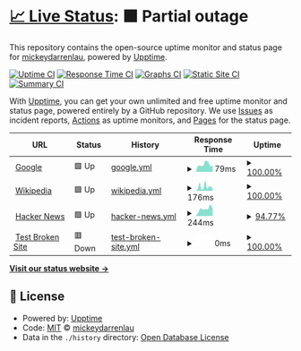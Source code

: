 # [📈 Live Status](https://mickeydarrenlau.github.io/upptime): <!--live status--> **🟧 Partial outage**

This repository contains the open-source uptime monitor and status page for [mickeydarrenlau](darren.ga), powered by [Upptime](https://github.com/upptime/upptime).

[![Uptime CI](https://github.com/mickeydarrenlau/upptime/workflows/Uptime%20CI/badge.svg)](https://github.com/mickeydarrenlau/upptime/actions?query=workflow%3A%22Uptime+CI%22)
[![Response Time CI](https://github.com/mickeydarrenlau/upptime/workflows/Response%20Time%20CI/badge.svg)](https://github.com/mickeydarrenlau/upptime/actions?query=workflow%3A%22Response+Time+CI%22)
[![Graphs CI](https://github.com/mickeydarrenlau/upptime/workflows/Graphs%20CI/badge.svg)](https://github.com/mickeydarrenlau/upptime/actions?query=workflow%3A%22Graphs+CI%22)
[![Static Site CI](https://github.com/mickeydarrenlau/upptime/workflows/Static%20Site%20CI/badge.svg)](https://github.com/mickeydarrenlau/upptime/actions?query=workflow%3A%22Static+Site+CI%22)
[![Summary CI](https://github.com/mickeydarrenlau/upptime/workflows/Summary%20CI/badge.svg)](https://github.com/mickeydarrenlau/upptime/actions?query=workflow%3A%22Summary+CI%22)

With [Upptime](https://upptime.js.org), you can get your own unlimited and free uptime monitor and status page, powered entirely by a GitHub repository. We use [Issues](https://github.com/mickeydarrenlau/upptime/issues) as incident reports, [Actions](https://github.com/mickeydarrenlau/upptime/actions) as uptime monitors, and [Pages](https://mickeydarrenlau.github.io/upptime) for the status page.

<!--start: status pages-->
<!-- This summary is generated by Upptime (https://github.com/upptime/upptime) -->
<!-- Do not edit this manually, your changes will be overwritten -->
<!-- prettier-ignore -->
| URL | Status | History | Response Time | Uptime |
| --- | ------ | ------- | ------------- | ------ |
| <img alt="" src="https://favicons.githubusercontent.com/www.google.com" height="13"> [Google](https://www.google.com) | 🟩 Up | [google.yml](https://github.com/mickeydarrenlau/status-darrenmc/commits/HEAD/history/google.yml) | <details><summary><img alt="Response time graph" src="./graphs/google/response-time-week.png" height="20"> 79ms</summary><br><a href="https://mickeydarrenlau.github.io/upptime/history/google"><img alt="Response time 91" src="https://img.shields.io/endpoint?url=https%3A%2F%2Fraw.githubusercontent.com%2Fmickeydarrenlau%2Fstatus-darrenmc%2FHEAD%2Fapi%2Fgoogle%2Fresponse-time.json"></a><br><a href="https://mickeydarrenlau.github.io/upptime/history/google"><img alt="24-hour response time 64" src="https://img.shields.io/endpoint?url=https%3A%2F%2Fraw.githubusercontent.com%2Fmickeydarrenlau%2Fstatus-darrenmc%2FHEAD%2Fapi%2Fgoogle%2Fresponse-time-day.json"></a><br><a href="https://mickeydarrenlau.github.io/upptime/history/google"><img alt="7-day response time 79" src="https://img.shields.io/endpoint?url=https%3A%2F%2Fraw.githubusercontent.com%2Fmickeydarrenlau%2Fstatus-darrenmc%2FHEAD%2Fapi%2Fgoogle%2Fresponse-time-week.json"></a><br><a href="https://mickeydarrenlau.github.io/upptime/history/google"><img alt="30-day response time 91" src="https://img.shields.io/endpoint?url=https%3A%2F%2Fraw.githubusercontent.com%2Fmickeydarrenlau%2Fstatus-darrenmc%2FHEAD%2Fapi%2Fgoogle%2Fresponse-time-month.json"></a><br><a href="https://mickeydarrenlau.github.io/upptime/history/google"><img alt="1-year response time 91" src="https://img.shields.io/endpoint?url=https%3A%2F%2Fraw.githubusercontent.com%2Fmickeydarrenlau%2Fstatus-darrenmc%2FHEAD%2Fapi%2Fgoogle%2Fresponse-time-year.json"></a></details> | <details><summary><a href="https://mickeydarrenlau.github.io/upptime/history/google">100.00%</a></summary><a href="https://mickeydarrenlau.github.io/upptime/history/google"><img alt="All-time uptime 100.00%" src="https://img.shields.io/endpoint?url=https%3A%2F%2Fraw.githubusercontent.com%2Fmickeydarrenlau%2Fstatus-darrenmc%2FHEAD%2Fapi%2Fgoogle%2Fuptime.json"></a><br><a href="https://mickeydarrenlau.github.io/upptime/history/google"><img alt="24-hour uptime 100.00%" src="https://img.shields.io/endpoint?url=https%3A%2F%2Fraw.githubusercontent.com%2Fmickeydarrenlau%2Fstatus-darrenmc%2FHEAD%2Fapi%2Fgoogle%2Fuptime-day.json"></a><br><a href="https://mickeydarrenlau.github.io/upptime/history/google"><img alt="7-day uptime 100.00%" src="https://img.shields.io/endpoint?url=https%3A%2F%2Fraw.githubusercontent.com%2Fmickeydarrenlau%2Fstatus-darrenmc%2FHEAD%2Fapi%2Fgoogle%2Fuptime-week.json"></a><br><a href="https://mickeydarrenlau.github.io/upptime/history/google"><img alt="30-day uptime 100.00%" src="https://img.shields.io/endpoint?url=https%3A%2F%2Fraw.githubusercontent.com%2Fmickeydarrenlau%2Fstatus-darrenmc%2FHEAD%2Fapi%2Fgoogle%2Fuptime-month.json"></a><br><a href="https://mickeydarrenlau.github.io/upptime/history/google"><img alt="1-year uptime 100.00%" src="https://img.shields.io/endpoint?url=https%3A%2F%2Fraw.githubusercontent.com%2Fmickeydarrenlau%2Fstatus-darrenmc%2FHEAD%2Fapi%2Fgoogle%2Fuptime-year.json"></a></details>
| <img alt="" src="https://favicons.githubusercontent.com/en.wikipedia.org" height="13"> [Wikipedia](https://en.wikipedia.org) | 🟩 Up | [wikipedia.yml](https://github.com/mickeydarrenlau/status-darrenmc/commits/HEAD/history/wikipedia.yml) | <details><summary><img alt="Response time graph" src="./graphs/wikipedia/response-time-week.png" height="20"> 176ms</summary><br><a href="https://mickeydarrenlau.github.io/upptime/history/wikipedia"><img alt="Response time 183" src="https://img.shields.io/endpoint?url=https%3A%2F%2Fraw.githubusercontent.com%2Fmickeydarrenlau%2Fstatus-darrenmc%2FHEAD%2Fapi%2Fwikipedia%2Fresponse-time.json"></a><br><a href="https://mickeydarrenlau.github.io/upptime/history/wikipedia"><img alt="24-hour response time 256" src="https://img.shields.io/endpoint?url=https%3A%2F%2Fraw.githubusercontent.com%2Fmickeydarrenlau%2Fstatus-darrenmc%2FHEAD%2Fapi%2Fwikipedia%2Fresponse-time-day.json"></a><br><a href="https://mickeydarrenlau.github.io/upptime/history/wikipedia"><img alt="7-day response time 176" src="https://img.shields.io/endpoint?url=https%3A%2F%2Fraw.githubusercontent.com%2Fmickeydarrenlau%2Fstatus-darrenmc%2FHEAD%2Fapi%2Fwikipedia%2Fresponse-time-week.json"></a><br><a href="https://mickeydarrenlau.github.io/upptime/history/wikipedia"><img alt="30-day response time 183" src="https://img.shields.io/endpoint?url=https%3A%2F%2Fraw.githubusercontent.com%2Fmickeydarrenlau%2Fstatus-darrenmc%2FHEAD%2Fapi%2Fwikipedia%2Fresponse-time-month.json"></a><br><a href="https://mickeydarrenlau.github.io/upptime/history/wikipedia"><img alt="1-year response time 183" src="https://img.shields.io/endpoint?url=https%3A%2F%2Fraw.githubusercontent.com%2Fmickeydarrenlau%2Fstatus-darrenmc%2FHEAD%2Fapi%2Fwikipedia%2Fresponse-time-year.json"></a></details> | <details><summary><a href="https://mickeydarrenlau.github.io/upptime/history/wikipedia">100.00%</a></summary><a href="https://mickeydarrenlau.github.io/upptime/history/wikipedia"><img alt="All-time uptime 100.00%" src="https://img.shields.io/endpoint?url=https%3A%2F%2Fraw.githubusercontent.com%2Fmickeydarrenlau%2Fstatus-darrenmc%2FHEAD%2Fapi%2Fwikipedia%2Fuptime.json"></a><br><a href="https://mickeydarrenlau.github.io/upptime/history/wikipedia"><img alt="24-hour uptime 100.00%" src="https://img.shields.io/endpoint?url=https%3A%2F%2Fraw.githubusercontent.com%2Fmickeydarrenlau%2Fstatus-darrenmc%2FHEAD%2Fapi%2Fwikipedia%2Fuptime-day.json"></a><br><a href="https://mickeydarrenlau.github.io/upptime/history/wikipedia"><img alt="7-day uptime 100.00%" src="https://img.shields.io/endpoint?url=https%3A%2F%2Fraw.githubusercontent.com%2Fmickeydarrenlau%2Fstatus-darrenmc%2FHEAD%2Fapi%2Fwikipedia%2Fuptime-week.json"></a><br><a href="https://mickeydarrenlau.github.io/upptime/history/wikipedia"><img alt="30-day uptime 100.00%" src="https://img.shields.io/endpoint?url=https%3A%2F%2Fraw.githubusercontent.com%2Fmickeydarrenlau%2Fstatus-darrenmc%2FHEAD%2Fapi%2Fwikipedia%2Fuptime-month.json"></a><br><a href="https://mickeydarrenlau.github.io/upptime/history/wikipedia"><img alt="1-year uptime 100.00%" src="https://img.shields.io/endpoint?url=https%3A%2F%2Fraw.githubusercontent.com%2Fmickeydarrenlau%2Fstatus-darrenmc%2FHEAD%2Fapi%2Fwikipedia%2Fuptime-year.json"></a></details>
| <img alt="" src="https://favicons.githubusercontent.com/news.ycombinator.com" height="13"> [Hacker News](https://news.ycombinator.com) | 🟩 Up | [hacker-news.yml](https://github.com/mickeydarrenlau/status-darrenmc/commits/HEAD/history/hacker-news.yml) | <details><summary><img alt="Response time graph" src="./graphs/hacker-news/response-time-week.png" height="20"> 244ms</summary><br><a href="https://mickeydarrenlau.github.io/upptime/history/hacker-news"><img alt="Response time 242" src="https://img.shields.io/endpoint?url=https%3A%2F%2Fraw.githubusercontent.com%2Fmickeydarrenlau%2Fstatus-darrenmc%2FHEAD%2Fapi%2Fhacker-news%2Fresponse-time.json"></a><br><a href="https://mickeydarrenlau.github.io/upptime/history/hacker-news"><img alt="24-hour response time 424" src="https://img.shields.io/endpoint?url=https%3A%2F%2Fraw.githubusercontent.com%2Fmickeydarrenlau%2Fstatus-darrenmc%2FHEAD%2Fapi%2Fhacker-news%2Fresponse-time-day.json"></a><br><a href="https://mickeydarrenlau.github.io/upptime/history/hacker-news"><img alt="7-day response time 244" src="https://img.shields.io/endpoint?url=https%3A%2F%2Fraw.githubusercontent.com%2Fmickeydarrenlau%2Fstatus-darrenmc%2FHEAD%2Fapi%2Fhacker-news%2Fresponse-time-week.json"></a><br><a href="https://mickeydarrenlau.github.io/upptime/history/hacker-news"><img alt="30-day response time 242" src="https://img.shields.io/endpoint?url=https%3A%2F%2Fraw.githubusercontent.com%2Fmickeydarrenlau%2Fstatus-darrenmc%2FHEAD%2Fapi%2Fhacker-news%2Fresponse-time-month.json"></a><br><a href="https://mickeydarrenlau.github.io/upptime/history/hacker-news"><img alt="1-year response time 242" src="https://img.shields.io/endpoint?url=https%3A%2F%2Fraw.githubusercontent.com%2Fmickeydarrenlau%2Fstatus-darrenmc%2FHEAD%2Fapi%2Fhacker-news%2Fresponse-time-year.json"></a></details> | <details><summary><a href="https://mickeydarrenlau.github.io/upptime/history/hacker-news">94.77%</a></summary><a href="https://mickeydarrenlau.github.io/upptime/history/hacker-news"><img alt="All-time uptime 99.95%" src="https://img.shields.io/endpoint?url=https%3A%2F%2Fraw.githubusercontent.com%2Fmickeydarrenlau%2Fstatus-darrenmc%2FHEAD%2Fapi%2Fhacker-news%2Fuptime.json"></a><br><a href="https://mickeydarrenlau.github.io/upptime/history/hacker-news"><img alt="24-hour uptime 100.00%" src="https://img.shields.io/endpoint?url=https%3A%2F%2Fraw.githubusercontent.com%2Fmickeydarrenlau%2Fstatus-darrenmc%2FHEAD%2Fapi%2Fhacker-news%2Fuptime-day.json"></a><br><a href="https://mickeydarrenlau.github.io/upptime/history/hacker-news"><img alt="7-day uptime 94.77%" src="https://img.shields.io/endpoint?url=https%3A%2F%2Fraw.githubusercontent.com%2Fmickeydarrenlau%2Fstatus-darrenmc%2FHEAD%2Fapi%2Fhacker-news%2Fuptime-week.json"></a><br><a href="https://mickeydarrenlau.github.io/upptime/history/hacker-news"><img alt="30-day uptime 98.76%" src="https://img.shields.io/endpoint?url=https%3A%2F%2Fraw.githubusercontent.com%2Fmickeydarrenlau%2Fstatus-darrenmc%2FHEAD%2Fapi%2Fhacker-news%2Fuptime-month.json"></a><br><a href="https://mickeydarrenlau.github.io/upptime/history/hacker-news"><img alt="1-year uptime 99.90%" src="https://img.shields.io/endpoint?url=https%3A%2F%2Fraw.githubusercontent.com%2Fmickeydarrenlau%2Fstatus-darrenmc%2FHEAD%2Fapi%2Fhacker-news%2Fuptime-year.json"></a></details>
| <img alt="" src="https://favicons.githubusercontent.com/thissitedoesnotexist.koj.co" height="13"> [Test Broken Site](https://thissitedoesnotexist.koj.co) | 🟥 Down | [test-broken-site.yml](https://github.com/mickeydarrenlau/status-darrenmc/commits/HEAD/history/test-broken-site.yml) | <details><summary><img alt="Response time graph" src="./graphs/test-broken-site/response-time-week.png" height="20"> 0ms</summary><br><a href="https://mickeydarrenlau.github.io/upptime/history/test-broken-site"><img alt="Response time 0" src="https://img.shields.io/endpoint?url=https%3A%2F%2Fraw.githubusercontent.com%2Fmickeydarrenlau%2Fstatus-darrenmc%2FHEAD%2Fapi%2Ftest-broken-site%2Fresponse-time.json"></a><br><a href="https://mickeydarrenlau.github.io/upptime/history/test-broken-site"><img alt="24-hour response time 0" src="https://img.shields.io/endpoint?url=https%3A%2F%2Fraw.githubusercontent.com%2Fmickeydarrenlau%2Fstatus-darrenmc%2FHEAD%2Fapi%2Ftest-broken-site%2Fresponse-time-day.json"></a><br><a href="https://mickeydarrenlau.github.io/upptime/history/test-broken-site"><img alt="7-day response time 0" src="https://img.shields.io/endpoint?url=https%3A%2F%2Fraw.githubusercontent.com%2Fmickeydarrenlau%2Fstatus-darrenmc%2FHEAD%2Fapi%2Ftest-broken-site%2Fresponse-time-week.json"></a><br><a href="https://mickeydarrenlau.github.io/upptime/history/test-broken-site"><img alt="30-day response time 0" src="https://img.shields.io/endpoint?url=https%3A%2F%2Fraw.githubusercontent.com%2Fmickeydarrenlau%2Fstatus-darrenmc%2FHEAD%2Fapi%2Ftest-broken-site%2Fresponse-time-month.json"></a><br><a href="https://mickeydarrenlau.github.io/upptime/history/test-broken-site"><img alt="1-year response time 0" src="https://img.shields.io/endpoint?url=https%3A%2F%2Fraw.githubusercontent.com%2Fmickeydarrenlau%2Fstatus-darrenmc%2FHEAD%2Fapi%2Ftest-broken-site%2Fresponse-time-year.json"></a></details> | <details><summary><a href="https://mickeydarrenlau.github.io/upptime/history/test-broken-site">100.00%</a></summary><a href="https://mickeydarrenlau.github.io/upptime/history/test-broken-site"><img alt="All-time uptime 100.00%" src="https://img.shields.io/endpoint?url=https%3A%2F%2Fraw.githubusercontent.com%2Fmickeydarrenlau%2Fstatus-darrenmc%2FHEAD%2Fapi%2Ftest-broken-site%2Fuptime.json"></a><br><a href="https://mickeydarrenlau.github.io/upptime/history/test-broken-site"><img alt="24-hour uptime 100.00%" src="https://img.shields.io/endpoint?url=https%3A%2F%2Fraw.githubusercontent.com%2Fmickeydarrenlau%2Fstatus-darrenmc%2FHEAD%2Fapi%2Ftest-broken-site%2Fuptime-day.json"></a><br><a href="https://mickeydarrenlau.github.io/upptime/history/test-broken-site"><img alt="7-day uptime 100.00%" src="https://img.shields.io/endpoint?url=https%3A%2F%2Fraw.githubusercontent.com%2Fmickeydarrenlau%2Fstatus-darrenmc%2FHEAD%2Fapi%2Ftest-broken-site%2Fuptime-week.json"></a><br><a href="https://mickeydarrenlau.github.io/upptime/history/test-broken-site"><img alt="30-day uptime 100.00%" src="https://img.shields.io/endpoint?url=https%3A%2F%2Fraw.githubusercontent.com%2Fmickeydarrenlau%2Fstatus-darrenmc%2FHEAD%2Fapi%2Ftest-broken-site%2Fuptime-month.json"></a><br><a href="https://mickeydarrenlau.github.io/upptime/history/test-broken-site"><img alt="1-year uptime 100.00%" src="https://img.shields.io/endpoint?url=https%3A%2F%2Fraw.githubusercontent.com%2Fmickeydarrenlau%2Fstatus-darrenmc%2FHEAD%2Fapi%2Ftest-broken-site%2Fuptime-year.json"></a></details>

<!--end: status pages-->

[**Visit our status website →**](https://mickeydarrenlau.github.io/upptime)

## 📄 License

- Powered by: [Upptime](https://github.com/upptime/upptime)
- Code: [MIT](./LICENSE) © [mickeydarrenlau](darren.ga)
- Data in the `./history` directory: [Open Database License](https://opendatacommons.org/licenses/odbl/1-0/)
